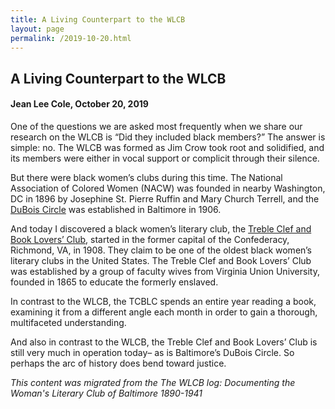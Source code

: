 ```yaml
---
title: A Living Counterpart to the WLCB
layout: page
permalink: /2019-10-20.html
---
```


## A Living Counterpart to the WLCB
#### Jean Lee Cole, October 20, 2019

One of the questions we are asked most frequently when we share our research on the WLCB is “Did they included black members?” The answer is simple: no. The WLCB was formed as Jim Crow took root and solidified, and its members were either in vocal support or complicit through their silence.

But there were black women’s clubs during this time. The National Association of Colored Women (NACW) was founded in nearby Washington, DC in 1896 by Josephine St. Pierre Ruffin and Mary Church Terrell, and the [DuBois Circle](https://www.baltimoresun.com/news/bs-xpm-2006-04-24-0604240156-story.html) was established in Baltimore in 1906.


And today I discovered a black women’s literary club, the [Treble Clef and Book Lovers’ Club](https://rvamag.com/news/community/110-years-of-incredible-the-history-of-the-treble-clef-and-book-lovers-club-in-richmond.html), started in the former capital of the Confederacy, Richmond, VA, in 1908. They claim to be one of the oldest black women’s literary clubs in the United States. The Treble Clef and Book Lovers’ Club was established by a group of faculty wives from Virginia Union University, founded in 1865 to educate the formerly enslaved.

In contrast to the WLCB, the TCBLC spends an entire year reading a book, examining it from a different angle each month in order to gain a thorough, multifaceted understanding.

And also in contrast to the WLCB, the Treble Clef and Book Lovers’ Club is still very much in operation today– as is Baltimore’s DuBois Circle. So perhaps the arc of history does bend toward justice.

*This content was migrated from the The WLCB log: Documenting the Woman's Literary Club of Baltimore 1890-1941*
